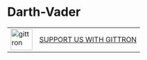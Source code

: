 # Darth-Vader
<table border="0"><tr>  <td><a href="https://gittron.me/bots/0x5157f24221041a61b01059d42261e7bb"><img src="https://s3.amazonaws.com/od-flat-svg/0x5157f24221041a61b01059d42261e7bb.png" alt="gittron" width="50"/></a></td><td><a href="https://gittron.me/bots/0x5157f24221041a61b01059d42261e7bb">SUPPORT US WITH GITTRON</a></td></tr></table>
